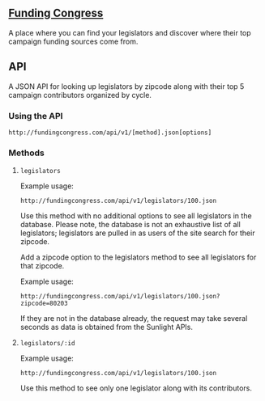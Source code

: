 ## [Funding Congress](http://fundingcongress.com)

A place where you can find your legislators and discover where their top campaign
funding sources come from.

## API
A JSON API for looking up legislators by zipcode along with their top 5 campaign contributors organized by cycle.

### Using the API

`http://fundingcongress.com/api/v1/[method].json[options]`

### Methods

1. `legislators`

    Example usage:

    `http://fundingcongress.com/api/v1/legislators/100.json`

    Use this method with no additional options to see all legislators in the database.
    Please note, the database is not an exhaustive list of all legislators; legislators are pulled in as users of the site search for their zipcode.

    Add a zipcode option to the legislators method to see all legislators for that zipcode.

    Example usage:

    `http://fundingcongress.com/api/v1/legislators/100.json?zipcode=80203`

    If they are not in the database already, the request may take several seconds as data is obtained from the Sunlight APIs.

2. `legislators/:id`

    Example usage:

    `http://fundingcongress.com/api/v1/legislators/100.json`

    Use this method to see only one legislator along with its contributors.
